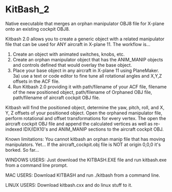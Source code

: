 # KitBash_2
Native executable that merges an orphan manipulator OBJ8 file for X-plane onto an existing cockpit OBJ8.

Kitbash 2.0 allows you to create a generic object with a related manipulator file that can be used for ANY aircraft in X-plane 11.  The workflow is...
1) Create an object with animated switches, knobs, etc.  
2) Create an orphan manipulator object that has the ANIM_MANIP objects and controls defined that would overlay the base object. 
3) Place your base object in any aircraft in X-plane 11 using PlaneMaker. 
3a) use a text or code editor to fine tune all rotational angles and X,Y,Z offsets in the ACF file.
4) Run Kitbash 2.0 providing it with path/filename of your ACF file, filename of the new positioned object, path/filename of Orphaned OBJ file, path/filename of aircraft cockpit OBJ file.

Kitbash will find the positioned object, determine the yaw, pitch, roll, and X, Y, Z offsets of your positioned object.  Open the orphaned manipulator file, perform rotational and offset transformations for every vertex.  The open the aircraft cockpit OBJ file and append the calculated vertices as well as re-indexed IDX/IDX10's and ANIM_MANIP sections to the aircraft cockpit OBJ.

Known limitations:
You cannot kitbash an orphan manip file that has moving manipulators.  Yet...
If the aircraft_cockpit.obj file is NOT at origin 0,0,0 it's borked.   So far...

WINDOWS USERS:
Just download the KITBASH.EXE file and run kitbash.exe from a command line prompt.

MAC USERS:
Download KITBASH and run ./kitbash from a command line.

LINUX USERS:
Download kitbash.cxx and do linux stuff to it.
